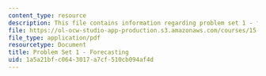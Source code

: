 ```yaml
---
content_type: resource
description: This file contains information regarding problem set 1 - forecasting.
file: https://ol-ocw-studio-app-production.s3.amazonaws.com/courses/15-772j-d-lab-supply-chains-fall-2014/1a5a21bfc0643017a7cf510cb094af4d_MIT15_772JF14_ProblemSet1.pdf
file_type: application/pdf
resourcetype: Document
title: Problem Set 1 - Forecasting
uid: 1a5a21bf-c064-3017-a7cf-510cb094af4d
---
```

